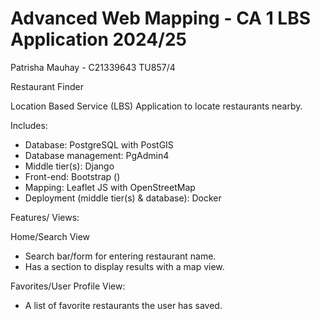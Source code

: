 # Advanced Web Mapping - CA 1 LBS Application 2024/25
Patrisha Mauhay - C21339643 
TU857/4

Restaurant Finder

Location Based Service (LBS) Application to locate restaurants nearby.

Includes:
- Database: PostgreSQL with PostGIS
- Database management: PgAdmin4
- Middle tier(s): Django
- Front-end: Bootstrap ()
- Mapping: Leaflet JS with OpenStreetMap
- Deployment (middle tier(s) & database): Docker

Features/ Views:

Home/Search View
- Search bar/form for entering restaurant name.
- Has a section to display results with a map view.

Favorites/User Profile View:
- A list of favorite restaurants the user has saved.




